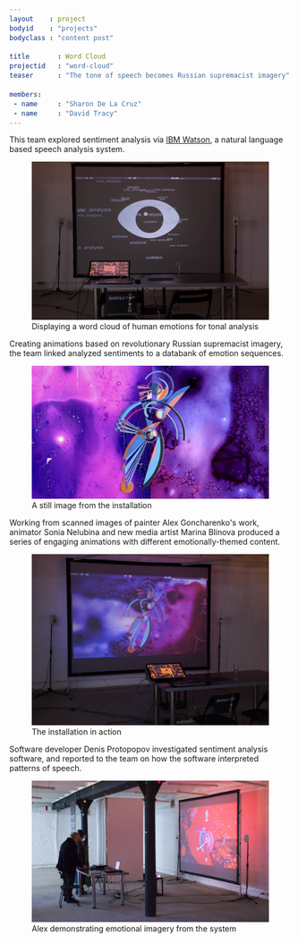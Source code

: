 ```yaml
---
layout    : project
bodyid    : "projects"
bodyclass : "content post"

title       : Word Cloud
projectid   : "word-cloud"
teaser      : "The tone of speech becomes Russian supremacist imagery"

members:
 - name     : "Sharon De La Cruz"
 - name     : "David Tracy"
---
```

This team explored sentiment analysis via [IBM Watson](https://www.ibm.com/watson/), a natural language based speech analysis system.

<figure>
	<img src="/images/projects/2018-cyfest/word-cloud/cloud.jpg" alt="Displaying a word cloud of human emotions for tonal analysis" />
	<figcaption>Displaying a word cloud of human emotions for tonal analysis</figcaption>
</figure>

Creating animations based on revolutionary Russian supremacist imagery, the team linked analyzed sentiments to a databank of emotion sequences.

<figure>
	<img src="/images/projects/2018-cyfest/word-cloud/still.jpg" alt="A still image from the installation" />
	<figcaption>A still image from the installation</figcaption>
</figure>

Working from scanned images of painter Alex Goncharenko's work, animator Sonia Nelubina and new media artist Marina Blinova produced a series of engaging animations with different emotionally-themed content.

<figure>
	<img src="/images/projects/2018-cyfest/word-cloud/installation.jpg" alt="The installation in action" />
	<figcaption>The installation in action</figcaption>
</figure>

Software developer Denis Protopopov investigated sentiment analysis software, and reported to the team on how the software interpreted patterns of speech.

<figure>
	<img src="/images/projects/2018-cyfest/word-cloud/emotions.jpg" alt="Alex demonstrating emotional imagery from the system" />
	<figcaption>Alex demonstrating emotional imagery from the system</figcaption>
</figure>
